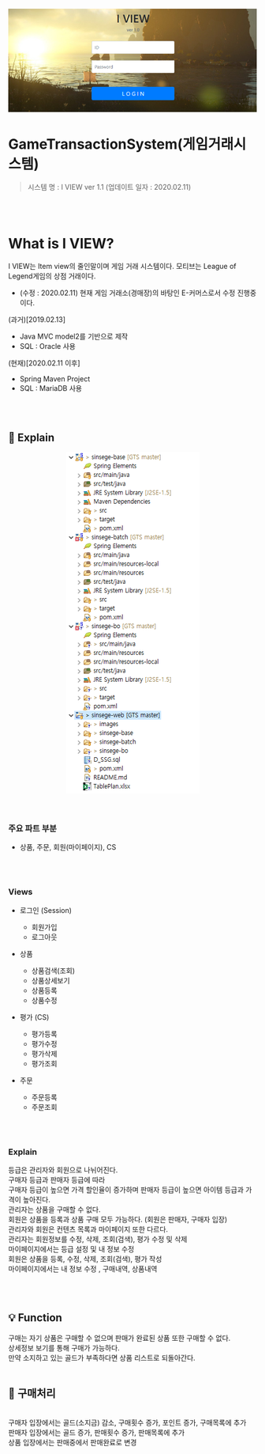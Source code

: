 <div align=center>

![](/images/project_main.png)

</div>

# GameTransactionSystem(게임거래시스템)
> 시스템 명 : I VIEW ver 1.1 (업데이트 일자 : 2020.02.11) 

<br>
<br>

# What is I VIEW?
I VIEW는 Item view의 줄인말이며 게임 거래 시스템이다.
모티브는 League of Legend게임의 상점 거래이다.
- (수정 : 2020.02.11) 현재 게임 거래소(경매장)의 바탕인 E-커머스로서 수정 진행중이다.

(과거)[2019.02.13]
- Java MVC model2를 기반으로 제작
- SQL : Oracle 사용

(현재)[2020.02.11 이후]
- Spring Maven Project
- SQL : MariaDB 사용

<br>
<br>

## :memo: Explain

<div align=center>

![](/images/contents.png)

</div>

<br>

### 주요 파트 부분
- 상품, 주문, 회원(마이페이지), CS
<br>
<br>

### Views

- 로그인 (Session)
  - 회원가입
  - 로그아웃

- 상품
  - 상품검색(조회) 
  - 상품상세보기
  - 상품등록
  - 상품수정

- 평가 (CS)
  - 평가등록
  - 평가수정
  - 평가삭제
  - 평가조회

- 주문
  - 주문등록
  - 주문조회
<br>
<br>

### Explain

등급은 관리자와 회원으로 나뉘어진다.
<br>
구매자 등급과 판매자 등급에 따라
<br>
구매자 등급이 높으면 가격 할인율이 증가하며 판매자 등급이 높으면 아이템 등급과 가격이 높아진다.
<br>
관리자는 상품을 구매할 수 없다.
<br>
회원은 상품을 등록과 상품 구매 모두 가능하다. (회원은 판매자, 구매자 입장)
<br>
관리자와 회원은 컨텐츠 목록과 마이페이지 또한 다르다.
<br>
관리자는 회원정보를 수정, 삭제, 조회(검색), 평가 수정 및 삭제
<br>
마이페이지에서는 등급 설정 및 내 정보 수정
<br>
회원은  상품을 등록, 수정, 삭제, 조회(검색), 평가 작성
<br>
마이페이지에서는 내 정보 수정 , 구매내역, 상품내역

<br>
<br>

## :bulb: Function

구매는 자기 상품은 구매할 수 없으며 판매가 완료된 상품 또한 구매할 수 없다.
<br>
상세정보 보기를 통해 구매가 가능하다.
<br>
만약 소지하고 있는 골드가 부족하다면 상품 리스트로 되돌아간다.
<br>
<br>

## :gem: 구매처리

<br>
구매자 입장에서는 골드(소지금) 감소, 구매횟수 증가, 포인트 증가, 구매목록에 추가
<br>
판매자 입장에서는 골드 증가, 판매횟수 증가, 판매목록에 추가
<br>
상품 입장에서는 판매중에서 판매완료로 변경
